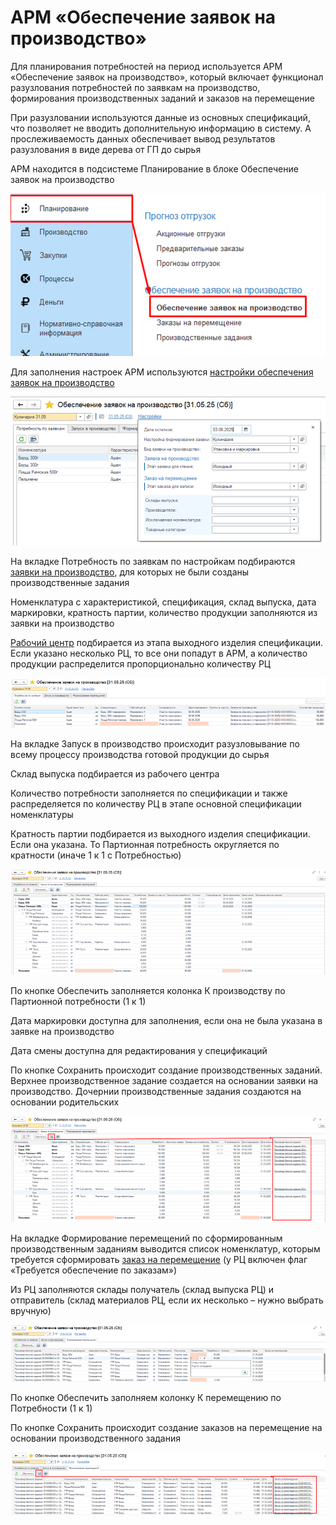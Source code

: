 # АРМ «Обеспечение заявок на производство»

Для планирования потребностей на период используется АРМ «Обеспечение заявок на производство», который включает функционал разузлования потребностей по заявкам на производство, формирования производственных заданий и заказов на перемещение 

При разузловании используются данные из основных спецификаций, что позволяет не вводить дополнительную информацию в систему. А прослеживаемость данных обеспечивает вывод результатов разузлования в виде дерева от ГП до сырья

АРМ находится в подсистеме Планирование в блоке Обеспечение заявок на производство

![1]

Для заполнения настроек АРМ используются [настройки обеспечения заявок на производство](../SettingsApplicationsForProduction/SettingsApplicationsForProduction.md)

![2]

На вкладке Потребность по заявкам по настройкам подбираются [заявки на производство](../../../Marking/FormorovanieZadaniyNaProizvodstvo.md), для которых не были созданы производственные задания

Номенклатура с характеристикой, спецификация, склад выпуска, дата маркировки, кратность партии, количество продукции заполняются из заявки на производство  

[Рабочий центр](../../../CommonInformation/WorkCenter.md) подбирается из этапа выходного изделия спецификации. Если указано несколько РЦ, то все они попадут в АРМ, а количество продукции распределится пропорционально количеству РЦ

![3]

На вкладке Запуск в производство происходит разузловывание по всему процессу производства готовой продукции до сырья  

Склад выпуска подбирается из рабочего центра  

Количество потребности заполняется по спецификации и также распределяется по количеству РЦ в этапе основной спецификации номенклатуры  

Кратность партии подбирается из выходного изделия спецификации. Если она указана. То Партионная потребность округляется по кратности (иначе 1 к 1 с Потребностью)  

![4]  

По кнопке Обеспечить заполняется колонка К производству по Партионной потребности (1 к 1)  

Дата маркировки доступна для заполнения, если она не была указана в заявке на производство  

Дата смены доступна для редактирования у спецификаций 

По кнопке Сохранить происходит создание производственных заданий. Верхнее производственное задание создается на основании заявки на производство. Дочернии производственные задания создаются на основании родительских

![5]    

На вкладке Формирование перемещений по сформированным производственным заданиям выводится список номенклатур, которым требуется сформировать [заказ на перемещение](../../../Warehouse/MovingProducts/TransferOrder.md) (у РЦ включен флаг «Требуется обеспечение по заказам»)  

Из РЦ заполняются склады получатель (склад выпуска РЦ) и отправитель (склад материалов РЦ, если их несколько – нужно выбрать вручную)

![6]   

По кнопке Обеспечить заполняем колонку К перемещению по Потребности (1 к 1)  

По кнопке Сохранить происходит создание заказов на перемещение на основании производственного задания

![7]  

[1]: 1.png  
[2]: 2.png
[3]: 3.png  
[4]: 4.png  
[5]: 5.png   
[6]: 6.png   
[7]: 7.png  